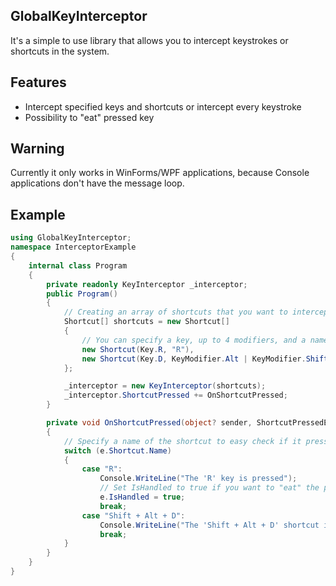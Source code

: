 ## GlobalKeyInterceptor
It's a simple to use library that allows you to intercept keystrokes or shortcuts in the system.

## Features 
- Intercept specified keys and shortcuts or intercept every keystroke
- Possibility to "eat" pressed key

## Warning
Currently it only works in WinForms/WPF applications, because Console applications don't have the message loop.

## Example
```cs
using GlobalKeyInterceptor;
namespace InterceptorExample
{
    internal class Program
    {
        private readonly KeyInterceptor _interceptor;
        public Program()
        {
            // Creating an array of shortcuts that you want to intercept
            Shortcut[] shortcuts = new Shortcut[]
            {
                // You can specify a key, up to 4 modifiers, and a name
                new Shortcut(Key.R, "R"),
                new Shortcut(Key.D, KeyModifier.Alt | KeyModifier.Shift, "Shift + Alt + D")
            };

            _interceptor = new KeyInterceptor(shortcuts);
            _interceptor.ShortcutPressed += OnShortcutPressed;
        }

        private void OnShortcutPressed(object? sender, ShortcutPressedEventArgs e)
        {
            // Specify a name of the shortcut to easy check if it pressed
            switch (e.Shortcut.Name)
            {
                case "R":
                    Console.WriteLine("The 'R' key is pressed");
                    // Set IsHandled to true if you want to "eat" the pressed key
                    e.IsHandled = true;
                    break;
                case "Shift + Alt + D":
                    Console.WriteLine("The 'Shift + Alt + D' shortcut is pressed");
                    break;
            }
        }
    }
}
```
